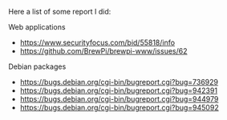 Here a list of some report I did:

Web applications
  * https://www.securityfocus.com/bid/55818/info
  * https://github.com/BrewPi/brewpi-www/issues/62
  
Debian packages
  * https://bugs.debian.org/cgi-bin/bugreport.cgi?bug=736929
  * https://bugs.debian.org/cgi-bin/bugreport.cgi?bug=942391
  * https://bugs.debian.org/cgi-bin/bugreport.cgi?bug=944979
  * https://bugs.debian.org/cgi-bin/bugreport.cgi?bug=945092

